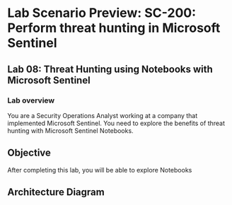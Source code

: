 # Lab Scenario Preview: SC-200: Perform threat hunting in Microsoft Sentinel
## Lab 08: Threat Hunting using Notebooks with Microsoft Sentinel
### Lab overview

You are a Security Operations Analyst working at a company that implemented Microsoft Sentinel. You need to explore the benefits of threat hunting with Microsoft Sentinel Notebooks.

## Objective
  
After completing this lab, you will be able to explore Notebooks

## Architecture Diagram









